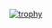 [![trophy](https://github-profile-trophy.vercel.app/?username=Nave-wata&column=6)](https://github.com/ryo-ma/github-profile-trophy)
